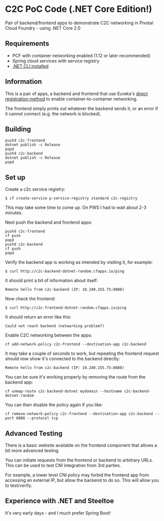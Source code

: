 # C2C PoC Code (.NET Core Edition!)
Pair of backend/frontend apps to demonstrate C2C networking in Pivotal Cloud Foundry - using .NET Core 2.0

## Requirements
* PCF with container networking enabled (1.12 or later recommended)
* Spring cloud services with service registry
* [.NET CLI installed](https://docs.microsoft.com/en-us/dotnet/core/tools/?tabs=netcore2x)

## Information
This is a pair of apps, a backend and frontend that use Eureka's [direct registration method](http://docs.pivotal.io/spring-cloud-services/1-4/common/service-registry/writing-backend-applications.html#register-using-c2c) to enable container-to-container networking.

The frontend simply prints out whatever the backend sends it, or an error if it cannot connect (e.g. the network is blocked).

## Building
```
pushd c2c-frontend
dotnet publish -c Release
popd
pushd c2c-backend
dotnet publish -c Release
popd
```

## Set up
Create a c2c service registry:
```
$ cf create-service p-service-registry standard c2c-registry
```

This may take some time to come up. On PWS I had to wait about 2-3 minutes.

Next push the backend and frontend apps:
```
pushd c2c-frontend 
cf push
popd
pushd c2c-backend
cf push
popd
```

Verify the backend app is working as intended by visiting it, for example:
```
$ curl http://c2c-backend-dotnet-random.cfapps.io/ping
```

It should print a bit of information about itself:
```
Remote hello from c2c-backend (IP: 10.240.155.75:8080)
```

Now check the frontend:
```
$ curl http://c2c-frontend-dotnet-random.cfapps.io/ping
```

It should return an error like this:
```
Could not reach backend (networking problem?)
```

Enable C2C networking between the apps:
```
cf add-network-policy c2c-frontend --destination-app c2c-backend
```

It may take a couple of seconds to work, but repeating the frontend request should now show it's connected to the backend directly:
```
Remote hello from c2c-backend (IP: 10.240.155.75:8080)
```

You can be sure it's working properly by removing the route from the backend app:
```
cf unmap-route c2c-backend-dotnet mydomain --hostname c2c-backend-dotnet-random
```

You can then disable the policy again if you like:
```
cf remove-network-policy c2c-frontend --destination-app c2c-backend --port 8080 --protocol tcp
```
## Advanced Testing
There is a basic website available on the frontend component that allows a bit more advanced testing.

You can initiate requests from the frontend or backend to arbitrary URLs. This can be used to test CNI integration from 3rd parties.

For example, a lower level CNI policy may forbid the frontend app from accessing an external IP, but allow the backend to do so. This will allow you to test/verify.

## Experience with .NET and Steeltoe
It's very early days - and I much prefer Spring Boot!
